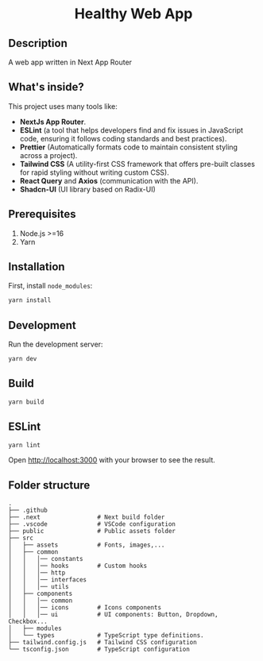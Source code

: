 <h1 align="center">Healthy Web App</h1>

## Description

A web app written in Next App Router

## What's inside?

This project uses many tools like:

- **NextJs App Router**.
- **ESLint** (a tool that helps developers find and fix issues in JavaScript code, ensuring it follows coding standards
  and best practices).
- **Prettier** (Automatically formats code to maintain consistent styling across a project).
- **Tailwind CSS** (A utility-first CSS framework that offers pre-built classes for rapid styling without writing custom
  CSS).
- **React Query** and **Axios** (communication with the API).
- **Shadcn-UI** (UI library based on Radix-UI)

## Prerequisites

1. Node.js >=16
2. Yarn

## Installation

First, install `node_modules`:

```bash
yarn install
```

## Development

Run the development server:

```bash
yarn dev
```

## Build

```bash
yarn build
```

## ESLint

```bash
yarn lint
```

Open [http://localhost:3000](http://localhost:3000) with your browser to see the result.

## Folder structure

```shell
.
├── .github
├── .next                # Next build folder
├── .vscode              # VSCode configuration
├── public               # Public assets folder
├── src
│   ├── assets           # Fonts, images,...
│   ├── common
│   │   │── constants
│   │   │── hooks        # Custom hooks
│   │   │── http
│   │   │── interfaces
│   │   │── utils
│   ├── components
│   │   │── common
│   │   │── icons        # Icons components
│   │   │── ui           # UI components: Button, Dropdown, Checkbox...
│   ├── modules
│   └── types            # TypeScript type definitions.
├── tailwind.config.js   # Tailwind CSS configuration
└── tsconfig.json        # TypeScript configuration
```
